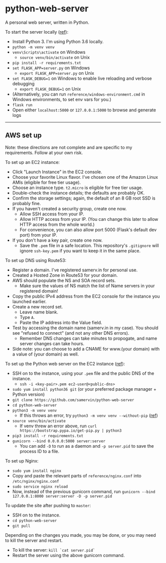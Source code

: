 # python-web-server

A personal web server, written in Python.

To start the server locally ([ref](http://flask.pocoo.org/docs/0.12/quickstart/)):

- Install Python 3. I'm using Python 3.6 locally.
- `python -m venv venv`
- `venv\Scripts\activate` on Windows
    - `source venv/bin/activate` on Unix
- `pip install -r requirements.txt`
- `set FLASK_APP=server.py` on Windows
    - `export FLASK_APP=server.py` on Unix
- `set FLASK_DEBUG=1` on Windows to enable live reloading and verbose debugging
    - `export FLASK_DEBUG=1` on Unix
- (Alternatively, you can run `reference/windows-environment.cmd` in Windows environments, to set env vars for you.)
- `flask run`
- Open either `localhost:5000` or `127.0.0.1:5000` to browse and generate logs

---

## AWS set up

Note: these directions are not complete and are specific to my requirements. Follow at your own risk.

To set up an EC2 instance:

- Click "Launch Instance" in the EC2 console.
- Choose your favorite Linux flavor. I've chosen one of the Amazon Linux AMIs (eligible for free tier usage).
- Choose an instance type. `t2.micro` is eligible for free tier usage.
- Double-check the instance details; the defaults are probably OK.
- Confirm the storage settings; again, the default of an 8 GB root SSD is probably fine.
- If you haven't created a security group, create one now.
    - Allow SSH access from your IP.
    - Allow HTTP access from your IP. (You can change this later to allow HTTP access from the whole world.)
    - For convenience, you can also allow port 5000 (Flask's default dev port) from your IP.
- If you don't have a key pair, create one now.
    - Save the `.pem` file in a safe location. This repository's `.gitignore` will ignore `ssh-key.pem` if you want to keep it in the same place.

To set up DNS using Route53:

- Register a domain. I've registered samerv.in for personal use.
- Created a Hosted Zone in Route53 for your domain.
- AWS should populate the NS and SOA record sets.
    - Make sure the values of NS match the list of Name servers in your registered domain!
- Copy the public IPv4 address from the EC2 console for the instance you launched earlier.
- Create a new record set.
    - Leave name blank.
    - Type `A`.
    - Paste the IP address into the Value field.
- Test by accessing the domain name (samerv.in in my case). You should see "refused to connect" (and not any other DNS errors).
    - Remember DNS changes can take minutes to propogate, and name server changes can take hours.
- Side note: you can choose to add a CNAME for www.(your domain) with a value of (your domain) as well.

To set up the Python web server on the EC2 instance ([ref](http://exploreflask.com/en/latest/deployment.html)):

- SSH on to the instance, using your `.pem` file and the public DNS of the instance.
    - `ssh -i <key-pair>.pem ec2-user@<public-dns>`
- `sudo yum install python36 git` (or your preferred package manager + Python version)
- `git clone https://github.com/samervin/python-web-server`
- `cd python-web-server`
- `python3 -m venv venv`
    - If this throws an error, try `python3 -m venv venv --without-pip` ([ref](https://stackoverflow.com/questions/26215790/venv-doesnt-create-activate-script-python3))
- `source venv/bin/activate`
    - If venv threw an error above, run `curl https://bootstrap.pypa.io/get-pip.py | python3`
- `pip3 install -r requirements.txt`
- `gunicorn --bind 0.0.0.0:5000 server:server`
    - You can add `-D` to run as a daemon and `-p server.pid` to save the process ID to a file.

To set up Nginx:

- `sudo yum install nginx`
- Copy and paste the relevant parts of `reference/nginx.conf` into `/etc/nginx/nginx.conf`
- `sudo service nginx reload`
- Now, instead of the previous gunicorn command, run `gunicorn --bind 127.0.0.1:8000 server:server -D -p server.pid`

To update the site after pushing to `master`:

- SSH on to the instance.
- `cd python-web-server`
- `git pull`

Depending on the changes you made, you may be done, or you may need to kill the server and restart.

- To kill the server: ``kill `cat server.pid` ``
- Restart the server using the above gunicorn command.
